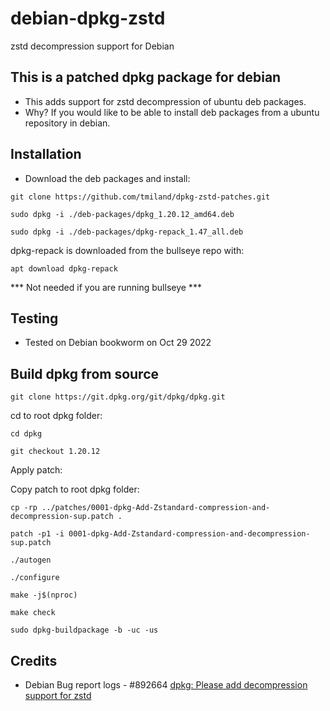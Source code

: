 # debian-dpkg-zstd
 zstd decompression support for Debian

## This is a patched dpkg package for debian

 - This adds support for zstd decompression of ubuntu deb packages.
 - Why? If you would like to be able to install deb packages from a ubuntu repository in debian.

## Installation
- Download the deb packages and install:

```
git clone https://github.com/tmiland/dpkg-zstd-patches.git
```

```
sudo dpkg -i ./deb-packages/dpkg_1.20.12_amd64.deb
```
```
sudo dpkg -i ./deb-packages/dpkg-repack_1.47_all.deb
```

dpkg-repack is downloaded from the bullseye repo with:

```
apt download dpkg-repack
```
*** Not needed if you are running bullseye ***

## Testing

- Tested on Debian bookworm on Oct 29 2022

## Build dpkg from source

```
git clone https://git.dpkg.org/git/dpkg/dpkg.git
```

cd to root dpkg folder:

```
cd dpkg
```

```
git checkout 1.20.12
```

Apply patch:

Copy patch to root dpkg folder:

```
cp -rp ../patches/0001-dpkg-Add-Zstandard-compression-and-decompression-sup.patch .
```

```
patch -p1 -i 0001-dpkg-Add-Zstandard-compression-and-decompression-sup.patch
```

```
./autogen
```

```
./configure
```

```
make -j$(nproc)
```

```
make check
```

```
sudo dpkg-buildpackage -b -uc -us
```


## Credits

 - Debian Bug report logs - #892664 [dpkg: Please add decompression support for zstd](https://bugs.debian.org/cgi-bin/bugreport.cgi?bug=892664)
